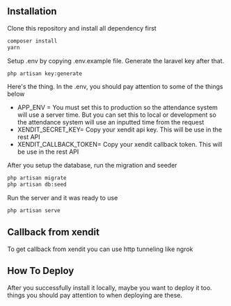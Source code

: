 ## Installation

Clone this repository and install all dependency first

```sh
composer install
yarn
```

Setup .env by copying .env.example file. Generate the laravel key after that.

```sh
php artisan key:generate

```

Here's the thing. In the .env, you should pay attention to some of the things below

-   APP_ENV = You must set this to production so the attendance system will use a server time. But you can set this to local or development so the attendance system will use an inputted time from the request
-   XENDIT_SECRET_KEY= Copy your xendit api key. This will be use in the rest API
-   XENDIT_CALLBACK_TOKEN= Copy your xendit callback token. This will be use in the rest API

After you setup the database, run the migration and seeder

```sh
php artisan migrate
php artisan db:seed
```

Run the server and it was ready to use

```sh
php artisan serve
```

## Callback from xendit

To get callback from xendit you can use http tunneling like ngrok

## How To Deploy

After you successfully install it locally, maybe you want to deploy it too. things you should pay attention to when deploying are these.
